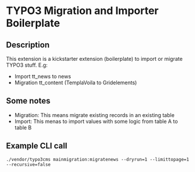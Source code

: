 # TYPO3 Migration and Importer Boilerplate

## Description
This extension is a kickstarter extension (boilerplate) to import or migrate TYPO3 stuff. 
E.g: 
* Import tt_news to news
* Migration tt_content (TemplaVoila to Gridelements)

## Some notes
* Migration: This means migrate existing records in an existing table
* Import: This menas to import values with some logic from table A to table B

## Example CLI call
`./vendor/typo3cms mainmigration:migratenews --dryrun=1 --limittopage=1 --recursive=false`
